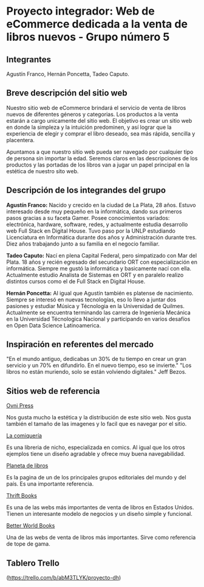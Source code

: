 # Proyecto integrador: Web de eCommerce dedicada a la venta de libros nuevos - Grupo número 5

## Integrantes

Agustín Franco, Hernán Poncetta, Tadeo Caputo.

## Breve descripción del sitio web

Nuestro sitio web de eCommerce brindará el servicio de venta de libros nuevos de diferentes géneros y categorias. Los productos a la venta estarán a cargo unicamente del sitio web. El objetivo es crear un sitio web en donde la simpleza y la intuición predominen, y así lograr que la experiencia de elegir y comprar el libro deseado, sea más rápida, sencilla y placentera.

Apuntamos a que nuestro sitio web pueda ser navegado por cualquier tipo de persona sin importar la edad. Seremos claros en las descripciones de los productos y las portadas de los libros van a jugar un papel principal en la estética de nuestro sito web.

## Descripción de los integrandes del grupo

**Agustín Franco:** Nacido y crecido en la ciudad de La Plata, 28 años. Estuvo interesado desde muy pequeño en la informática, dando sus primeros pasos gracias a su faceta Gamer. Posee conocimientos variados: electrónica, hardware, software, redes, y actualmente estudia desarrollo web Full Stack en Digital House. Tuvo paso por la UNLP estudiando Licenciatura en Informática durante dos años y Administración durante tres. Diez años trabajando junto a su familia en el negocio familiar.

**Tadeo Caputo:** Nací en plena Capital Federal, pero simpatizado con Mar del Plata. 18 años y recién egresado del secundario ORT con especialización en informática. Siempre me gustó la informática y basicamente nací con ella. Actualmente estudio Analista de Sistemas en ORT y en paralelo realizo distintos cursos como el de Full Stack en Digital House.

**Hernán Poncetta:** Al igual que Agustín también es platense de nacimiento. Siempre se interesó en nuevas tecnologías, eso lo llevo a juntar dos pasiones y estudiar Música y Técnologia en la Universidad de Quilmes. Actualmente se encuentra terminando las carrera de Ingeniería Mecánica en la Universidad Técnologica Nacional y participando en varios desafíos en Open Data Science Latinoamerica.

## Inspiración en referentes del mercado

"En el mundo antiguo, dedicabas un 30% de tu tiempo en crear un gran servicio y un 70% en difundirlo. En el nuevo tiempo, eso se invierte."
"Los libros no están muriendo, solo se están volviendo digitales."
Jeff Bezos.

## Sitios web de referencia

[Ovni Press](https://www.ovnipress.net/)

Nos gusta mucho la estética y la distribución de este sitio web. Nos gusta también el tamaño de las imagenes y lo facil que es navegar por el sitio.

[La comiquería](https://www.lacomiqueria.com.ar/)

Es una libreria de nicho, especializada en comics. Al igual que los otros ejemplos tiene un diseño agradable y ofrece muy buena navegabilidad.

[Planeta de libros](https://www.planetadelibros.com.ar/)

Es la pagina de un de los principales grupos editoriales del mundo y del país. Es una importante referencia.

[Thrift Books](https://www.thriftbooks.com/)

Es una de las webs más importantes de venta de libros en Estados Unidos. Tienen un interesante modelo de negocios y un diseño simple y funcional.

[Better World Books](https://www.betterworldbooks.com/)

Una de las webs de venta de libros más importantes. Sirve como referencia de tope de gama.

## Tablero Trello

(https://trello.com/b/abM3TLYK/proyecto-dh)
